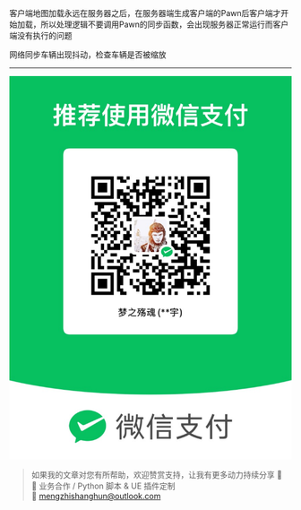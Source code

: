 客户端地图加载永远在服务器之后，在服务器端生成客户端的Pawn后客户端才开始加载，所以处理逻辑不要调用Pawn的同步函数，会出现服务器正常运行而客户端没有执行的问题

网络同步车辆出现抖动，检查车辆是否被缩放

---

![微信支付](https://raw.githubusercontent.com/mengzhishanghun/mengzhishanghun/main/PayCodes/WeChatPay.jpg)

> 如果我的文章对您有所帮助，欢迎赞赏支持，让我有更多动力持续分享 🙏  
> 💼 业务合作 / Python 脚本 & UE 插件定制  
> 📧 [mengzhishanghun@outlook.com](mengzhishanghun@outlook.com)